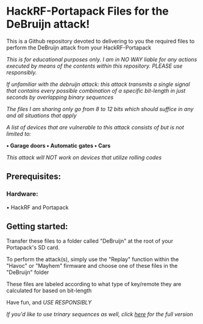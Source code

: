 # HackRF-Portapack Files for the DeBruijn attack!

This is a Github repository devoted to delivering to you
the required files to perform the DeBruijn attack from your HackRF-Portapack

*This is for educational purposes only.
I am in NO WAY liable for any actions executed by means of the contents within this
repository. PLEASE use responsibly.*

*If unfamiliar with the debruijn attack: this attack
transmits a single signal that contains every possible
combination of a specific bit-length in just seconds
by overlapping binary sequences*

*The files I am sharing only go from 8 to 12 bits which
should suffice in any and all situations that apply*

*A list of devices that are vulnerable to this attack
consists of but is not limited to:*

**• Garage doors
• Automatic gates
• Cars**

*This attack will NOT work on devices that utilize
rolling codes*

## Prerequisites:

### Hardware:
• HackRF and Portapack

## Getting started:

Transfer these files to a folder called "DeBruijn" at the
root of your Portapack's SD card.

To perform the attack(s), simply use the "Replay" function
within the "Havoc" or "Mayhem" firmware and choose one of
these files in the "DeBruijn" folder

These files are labeled according to what type of key/remote
they are calculated for based on bit-length

Have fun, and *USE RESPONSIBLY*

*If you'd like to use trinary sequences as well, click [here](https://drive.google.com/drive/folders/182GeXBpSp3klfKB5Phci-zFITLylrn1W?usp=sharing)
for the full version*
